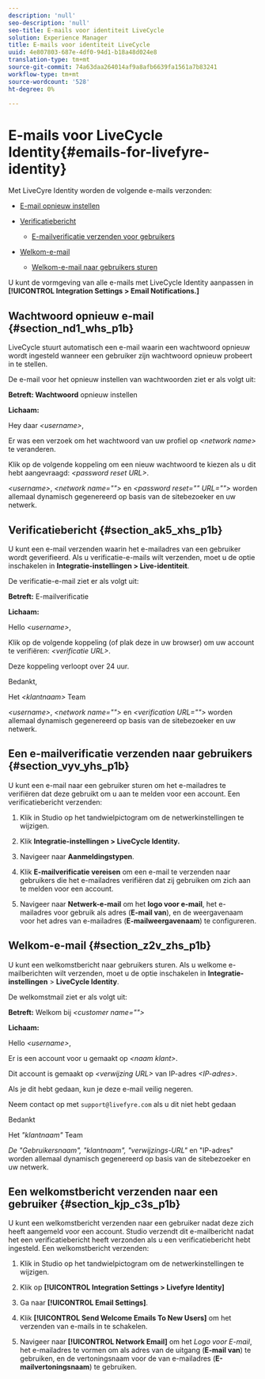 ```yaml
---
description: 'null'
seo-description: 'null'
seo-title: E-mails voor identiteit LiveCycle
solution: Experience Manager
title: E-mails voor identiteit LiveCycle
uuid: 4e807803-687e-4df0-94d1-b18a48d024e8
translation-type: tm+mt
source-git-commit: 74a63daa264014af9a8afb6639fa1561a7b83241
workflow-type: tm+mt
source-wordcount: '528'
ht-degree: 0%

---
```



# E-mails voor LiveCycle Identity{#emails-for-livefyre-identity}

Met LiveCyre Identity worden de volgende e-mails verzonden:

* [E-mail opnieuw instellen](#c_emails_for_livefyre_identity/section_nd1_whs_p1b)
* [Verificatiebericht](#c_emails_for_livefyre_identity/section_ak5_xhs_p1b)
   * [E-mailverificatie verzenden voor gebruikers](#c_emails_for_livefyre_identity/section_vyv_yhs_p1b)

* [Welkom-e-mail](#c_emails_for_livefyre_identity/section_z2v_zhs_p1b)
   * [Welkom-e-mail naar gebruikers sturen](#c_emails_for_livefyre_identity/section_kjp_c3s_p1b)

U kunt de vormgeving van alle e-mails met LiveCycle Identity aanpassen in **[!UICONTROL Integration Settings > Email Notifications.]**

## Wachtwoord opnieuw e-mail {#section_nd1_whs_p1b}

LiveCycle stuurt automatisch een e-mail waarin een wachtwoord opnieuw wordt ingesteld wanneer een gebruiker zijn wachtwoord opnieuw probeert in te stellen.

De e-mail voor het opnieuw instellen van wachtwoorden ziet er als volgt uit:

**Betreft: Wachtwoord** opnieuw instellen

**Lichaam:**

Hey daar *&lt;username>*,

Er was een verzoek om het wachtwoord van uw profiel op *&lt;network name>* te veranderen.

Klik op de volgende koppeling om een nieuw wachtwoord te kiezen als u dit hebt aangevraagd: *&lt;password reset URL>*.

*&lt;username>*,  *&lt;network name=&quot;&quot;>* en  *&lt;password reset=&quot;&quot; URL=&quot;&quot;>* worden allemaal dynamisch gegenereerd op basis van de sitebezoeker en uw netwerk.

## Verificatiebericht {#section_ak5_xhs_p1b}

U kunt een e-mail verzenden waarin het e-mailadres van een gebruiker wordt geverifieerd. Als u verificatie-e-mails wilt verzenden, moet u de optie inschakelen in **Integratie-instellingen > Live-identiteit**.

De verificatie-e-mail ziet er als volgt uit:

**Betreft:** E-mailverificatie

**Lichaam:**

Hello *&lt;username>*,

Klik op de volgende koppeling (of plak deze in uw browser) om uw account te verifiëren: *&lt;verificatie URL>*.

Deze koppeling verloopt over 24 uur.

Bedankt,

Het *&lt;klantnaam>* Team

*&lt;username>*,  *&lt;network name=&quot;&quot;>* en  *&lt;verification URL=&quot;&quot;>* worden allemaal dynamisch gegenereerd op basis van de sitebezoeker en uw netwerk.

## Een e-mailverificatie verzenden naar gebruikers {#section_vyv_yhs_p1b}

U kunt een e-mail naar een gebruiker sturen om het e-mailadres te verifiëren dat deze gebruikt om u aan te melden voor een account. Een verificatiebericht verzenden:

1. Klik in Studio op het tandwielpictogram om de netwerkinstellingen te wijzigen.
1. Klik **Integratie-instellingen > LiveCycle Identity.**

1. Navigeer naar **Aanmeldingstypen**.
1. Klik **E-mailverificatie vereisen** om een e-mail te verzenden naar gebruikers die het e-mailadres verifiëren dat zij gebruiken om zich aan te melden voor een account.
1. Navigeer naar **Netwerk-e-mail** om het **logo voor e-mail**, het e-mailadres voor gebruik als adres (**E-mail van**), en de weergavenaam voor het adres van e-mailadres (**E-mailweergavenaam**) te configureren.

## Welkom-e-mail {#section_z2v_zhs_p1b}

U kunt een welkomstbericht naar gebruikers sturen. Als u welkome e-mailberichten wilt verzenden, moet u de optie inschakelen in **Integratie-instellingen** > **LiveCycle Identity**.

De welkomstmail ziet er als volgt uit:

**Betreft:** Welkom bij  *&lt;customer name=&quot;&quot;>*

**Lichaam:**

Hello *&lt;username>*,

Er is een account voor u gemaakt op *&lt;naam klant>*.

Dit account is gemaakt op *&lt;verwijzing URL>* van IP-adres *&lt;IP-adres>*.

Als je dit hebt gedaan, kun je deze e-mail veilig negeren.

Neem contact op met `support@livefyre.com` als u dit niet hebt gedaan

Bedankt

Het *&quot;klantnaam&quot;* Team

*De &quot;Gebruikersnaam&quot;, &quot;klantnaam&quot;, &quot;verwijzings-URL&quot;* en &quot;IP-adres&quot; worden allemaal dynamisch gegenereerd op basis van de sitebezoeker en uw netwerk.

## Een welkomstbericht verzenden naar een gebruiker {#section_kjp_c3s_p1b}

U kunt een welkomstbericht verzenden naar een gebruiker nadat deze zich heeft aangemeld voor een account. Studio verzendt dit e-mailbericht nadat het een verificatiebericht heeft verzonden als u een verificatiebericht hebt ingesteld. Een welkomstbericht verzenden:

1. Klik in Studio op het tandwielpictogram om de netwerkinstellingen te wijzigen.
1. Klik op **[!UICONTROL Integration Settings > Livefyre Identity]**

1. Ga naar **[!UICONTROL Email Settings]**.

1. Klik **[!UICONTROL Send Welcome Emails To New Users]** om het verzenden van e-mails in te schakelen.
1. Navigeer naar **[!UICONTROL Network Email]** om het *Logo voor E-mail*, het e-mailadres te vormen om als adres van de uitgang (**E-mail van**) te gebruiken, en de vertoningsnaam voor de van e-mailadres (**E-mailvertoningsnaam**) te gebruiken.
